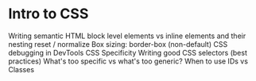 Intro to CSS
============

Writing semantic HTML
block level elements vs inline elements and their nesting
reset / normalize
Box sizing: border-box (non-default)
CSS debugging in DevTools
CSS Specificity
Writing good CSS selectors (best practices)
  What's too specific vs what's too generic?
When to use IDs vs Classes
